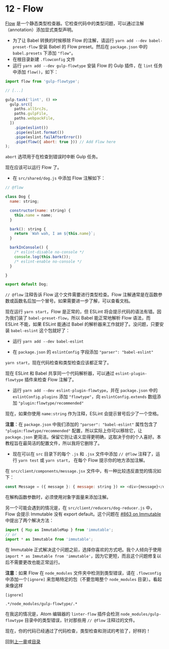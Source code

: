 # 12 - Flow

[Flow](https://flowtype.org/) 是一个静态类型检查器。它检查代码中的类型问题，可以通过注解（annotation）添加显式类型声明。

- 为了让 Babel 转换的时候移除 Flow 的注解，请运行 `yarn add --dev babel-preset-flow` 安装 Babel 的 Flow preset。然后在 `package.json` 中的 `babel.presets` 下添加 `"flow"`。
- 在根目录新建 `.flowconfig` 文件
- 运行 `yarn add --dev gulp-flowtype` 安装 Flow 的 Gulp 插件，在 `lint` 任务中添加 `flow()`，如下：

```javascript
import flow from 'gulp-flowtype';

// [...]

gulp.task('lint', () =>
  gulp.src([
    paths.allSrcJs,
    paths.gulpFile,
    paths.webpackFile,
  ])
    .pipe(eslint())
    .pipe(eslint.format())
    .pipe(eslint.failAfterError())
    .pipe(flow({ abort: true })) // Add Flow here
);
```

`abort` 选项用于在检查到错误时中断 Gulp 任务。

现在应该可以运行 Flow 了。

- 在 `src/shared/dog.js` 中添加 Flow 注解如下：

```javascript
// @flow

class Dog {
  name: string;

  constructor(name: string) {
    this.name = name;
  }

  bark(): string {
    return `Wah wah, I am ${this.name}`;
  }

  barkInConsole() {
    /* eslint-disable no-console */
    console.log(this.bark());
    /* eslint-enable no-console */
  }

}

export default Dog;
```

`// @flow` 注释告诉 Flow 这个文件需要进行类型检查。Flow 注解通常是在函数参数或函数名后加一个冒号。如果需要进一步了解，可以查看文档。

现在运行 `yarn start`，Flow 是正常的，但 ESLint 将会提示代码的语法有错。因为我们装了 `babel-preset-flow`，所以 Babel 能正常地解析 Flow 语法，而 ESLint 不能，如果 ESLint 能通过 Babel 的解析器来工作就好了。没问题，只要安装 `babel-eslint` 这个包就好了：

- 运行 `yarn add --dev babel-eslint`

- 在 `package.json` 的 `eslintConfig` 字段添加 `"parser": "babel-eslint"`

`yarn start`，现在代码检查和类型检查应该都正常了。

现在 ESLint 和 Babel 共享同一个代码解析器，可以通过 `eslint-plugin-flowtype` 插件来检查 Flow 注解了。

- 运行 `yarn add --dev eslint-plugin-flowtype`，并在 `package.json` 中的 `eslintConfig.plugins` 添加 `"flowtype"`，向 `eslintConfig.extends` 数组添加 `"plugin:flowtype/recommended"`

现在，如果你使用 `name:string` 作为注释，ESLint 会提示冒号后少了一个空格。

**注意**：在 `package.json` 中我们添加的 `"parser": "babel-eslint"` 属性包含了 `"plugin:flowtype/recommended"` 配置，所以实际上你可以移除它，让 `package.json` 更简洁。保留它则让语义显得更明确，这取决于你的个人喜好。本教程旨在最简洁的配置文件，所以我将它删除了。

- 现在可以在 `src` 目录下的每个 `.js` 和 `.jsx` 文件中添加 `// @flow` 注释了，运行 `yarn test` 或 `yarn start`， 在每个 Flow 提示你的地方添加注解。

在 `src/client/components/message.jsx` 文件中，有一种比较违反直觉的情况如下：

```javascript
const Message = ({ message }: { message: string }) => <div>{message}</div>;
```

在解构函数参数时，必须使用对象字面量来添加注解。

另一个可能会遇到的情况是，在 `src/client/reducers/dog-reducer.js` 中，Flow 会提示 Immutable 没有 export default。这个问题在 [#863 on Immutable](https://github.com/facebook/immutable-js/issues/863) 中提出了两个解决方法：

```javascript
import { Map as ImmutableMap } from 'immutable';
// or
import * as Immutable from 'immutable';
```

在 Immutable 正式解决这个问题之前，选择你喜欢的方式吧。我个人倾向于使用 `import * as Immutable from 'immutable'`，因为它更短，而且这个问题修复以后不需要更改也能正常运行。

**注意**：如果 Flow 在 `node_modules` 文件夹中检测到类型错误，请在 `.flowconfig` 中添加一个`[ignore]` 来忽略特定的包（不要忽略整个 `node_modules` 目录）。看起来像这样

```flowconfig
[ignore]

.*/node_modules/gulp-flowtype/.*
```

在我这的情况是，Atom 编辑器的 `linter-flow` 插件会检测 `node_modules/gulp-flowtype` 目录中的类型错误，针对那些用 `// @flow` 注释过的文件。

现在，你的代码已经通过了代码检查，类型检查和测试的考验了，好样的！

回到[上一章](/tutorial/11-testing-mocha-chai-sinon)或[目录](https://github.com/pd4d10/js-stack-from-scratch#目录)
